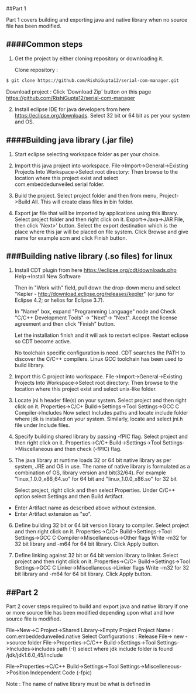 ##Part 1

Part 1 covers building and exporting java and native library when no source file has been modified.

####Common steps
---

1. Get the project by either cloning repository or downloading it.

   Clone repository :
```sh
$ git clone https://github.com/RishiGupta12/serial-com-manager.git
```
   Download project :
   Click 'Download Zip' button on this page https://github.com/RishiGupta12/serial-com-manager

2. Install eclipse IDE for java developers from here https://eclipse.org/downloads.
   Select 32 bit or 64 bit as per your system and OS.

####Building java library (.jar file)
---

1. Start eclipse selecting workspace folder as per your choice.

2. Import this java project into workspace.
   File->Import->General->Existing Projects Into Workspace->Select root directory:
   Then browse to the location where this project exist and select com.embeddedunveiled.serial folder.
   
3. Build the project.
   Select project folder and then from menu, Project->Build All.
   This will create class files in bin folder.
   
4. Export jar file that will be imported by applications using this library.
   Select project folder and then right click on it.
   Export->Java->JAR File, then click 'Next>' button.
   Select the export destination which is the place where this jar will be placed on file system.
   Click Browse and give name for example scm and click Finish button.

###Building native library (.so files) for linux
---

1. Install CDT plugin from here https://eclipse.org/cdt/downloads.php
   Help->Install New Software
   
   Then in "Work with" field, pull down the drop-down menu and select "Kepler - http://download.eclipse.org/releases/kepler" (or juno for Eclipse 4.2; or helios for Eclipse 3.7).
   
   In "Name" box, expand "Programming Language" node and Check "C/C++ Development Tools" -> "Next"-> "Next".
   Accept the license agreement and then click "Finish" button.
   
   Let the installation finish and it will ask to restart eclipse. Restart eclipse so CDT become active.
   
   No toolchain specific configuration is need. CDT searches the PATH to discover the C/C++ compilers.
   Linux GCC toolchain has been used to build library.

2. Import this C project into workspace.
   File->Import->General->Existing Projects Into Workspace->Select root directory:
   Then browse to the location where this project exist and select unix-like folder.
   
3. Locate jni.h header file(s) on your system.
   Select project and then right click on it.
   Properties->C/C+ Build->Settings->Tool Settings->GCC C Compiler->Includes
   Now select Includes paths and locate include folder where jdk is installed on your system.
   Similarly, locate and select jni.h file under Include files.
   
4. Specify building shared library by passing -fPIC flag.
   Select project and then right click on it.
   Properties->C/C+ Build->Settings->Tool Settings->Miscellaneous and then check (-fPIC) flag.
   
5. The java library at runtime loads 32 or 64 bit native library as per system, JRE and OS in use.
   The name of native library is formulated as a combination of OS, library version and bit(32/64).
   For example "linux_1.0.0_x86_64.so" for 64 bit and "linux_1.0.0_x86.so" for 32 bit
   
   Select project, right click and then select Properties. Under C/C++ option select Settings and
   then Build Artifact. 
  - Enter Artifact name as described above without extension.
  - Enter Artifact extension as "so".
   
6. Define building 32 bit or 64 bit version library to compiler.
   Select project and then right click on it.
   Properties->C/C+ Build->Settings->Tool Settings->GCC C Compiler->Miscellaneous->Other flags
   Write -m32 for 32 bit library and -m64 for 64 bit library.
   Click Apply button.
   
7. Define linking against 32 bit or 64 bit version library to linker.
   Select project and then right click on it.
   Properties->C/C+ Build->Settings->Tool Settings->GCC C Linker->Miscellaneous->Linker flags
   Write -m32 for 32 bit library and -m64 for 64 bit library.
   Click Apply button.
   
##Part 2
---

Part 2 cover steps required to build and export java and native library if one or more source file has been modified depending upon what and how source file is modified.

File->New->C Project->Shared Library->Empty Project
Project Name : com.embeddedunveiled.native
Select Configurations : Release
File-> new ->source folder
File->Properties->C/C++ Build->Settings->Tool Settings->Includes->includes path (-I)
select where jdk include folder is found <your-path>/jdk/jdk1.6.0_45/include

File->Properties->C/C++ Build->Settings->Tool Settings->Miscelleneous->Position Independent Code (-fpic)

Note : The name of native library must be what is defined in

































